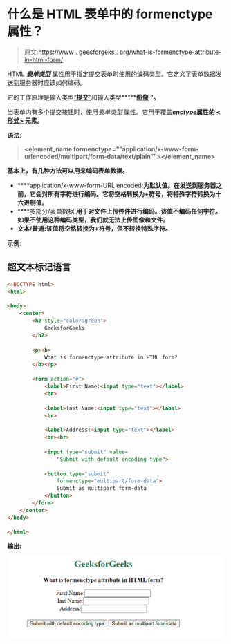 # 什么是 HTML 表单中的 formenctype 属性？

> 原文:[https://www . geesforgeks . org/what-is-formenctype-attribute-in-html-form/](https://www.geeksforgeeks.org/what-is-formenctype-attribute-in-html-form/)

HTML [***表单类型***](https://www.geeksforgeeks.org/html-formenctype-attribute/) 属性用于指定提交表单时使用的编码类型。它定义了表单数据发送到服务器时应该如何编码。

它的工作原理是输入类型[“**提交**”](https://www.geeksforgeeks.org/html-input-typesubmit/)和输入类型**“**[**图像**](https://www.geeksforgeeks.org/html-input-typeimage/) **”。**

当表单内有多个提交按钮时，使用*表单类型* 属性。它用于覆盖[***enctype***](https://www.geeksforgeeks.org/html-enctype-attribute/)**属性的 [<形式>](https://www.geeksforgeeks.org/html-form-tag/) 元素。**

****语法:****

> **<element_name formenctype="”application/x-www-form-urlencoded/multipart/form-data/text/plain”"></element_name>**

**基本上，有几种方法可以用来编码表单数据。**

*   ****application/x-www-form-URL encoded:**为默认值。在发送到服务器之前，它会对所有字符进行编码。它将空格转换为+符号，将特殊字符转换为十六进制值。**
*   ****多部分/表单数据:**用于对文件上传控件进行编码。该值不编码任何字符。如果不使用这种编码类型，我们就无法上传图像和文件。**
*   ****文本/普通**:该值将空格转换为+符号，但不转换特殊字符。**

****示例:****

## **超文本标记语言**

```html
<!DOCTYPE html>
<html>

<body>
    <center>
        <h2 style="color:green">
            GeeksforGeeks
        </h2>

        <p><b>
            What is formenctype attribute in HTML form?
        </b></p>

        <form action="#">
            <label>First Name:<input type="text"></label>
            <br>

            <label>last Name:<input type="text"></label>
            <br>

            <label>Address:<input type="text"></label>
            <br><br>

            <input type="submit" value=
                "Submit with default encoding type">

            <button type="submit" 
                formenctype="multipart/form-data">
                Submit as multipart form-data
            </button>
        </form>
    </center>
</body>

</html>
```

****输出:****

**![](img/c19e32adf3ec9da87e8e827445420cff.png)**